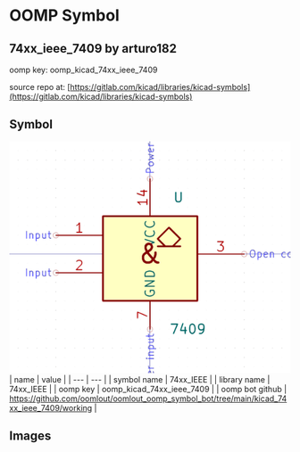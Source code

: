 # OOMP Symbol  
## 74xx_ieee_7409  by arturo182  
  
oomp key: oomp_kicad_74xx_ieee_7409  
  
source repo at: [https://gitlab.com/kicad/libraries/kicad-symbols](https://gitlab.com/kicad/libraries/kicad-symbols)  
## Symbol  
  
[![working.png](working_600.png)](working.png)  
| name | value | 
| --- | --- | 
| symbol name | 74xx_IEEE | 
| library name | 74xx_IEEE | 
| oomp key | oomp_kicad_74xx_ieee_7409 | 
| oomp bot github | https://github.com/oomlout/oomlout_oomp_symbol_bot/tree/main/kicad_74xx_ieee_7409/working | 
## Images  
